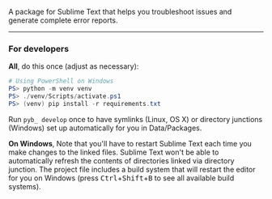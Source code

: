 A package for Sublime Text that helps you troubleshoot issues and generate complete error reports.

---

### For developers

**All**, do this once (adjust as necessary):

```powershell
# Using PowerShell on Windows
PS> python -m venv venv
PS> ./venv/Scripts/activate.ps1
PS> (venv) pip install -r requirements.txt
```

Run `pyb_ develop` once to have symlinks (Linux, OS X) or directory junctions (Windows) set up automatically for you in Data/Packages.

 **On Windows**, Note that you'll have to restart Sublime Text each time you make changes to the linked files. Sublime Text won't be able to automatically refresh the contents of directories linked via directory junction. The project file includes a build system that will restart the editor for you on Windows (press <kbd>Ctrl</kbd>+<kbd>Shift</kbd>+<kbd>B</kbd> to see all available build systems).
